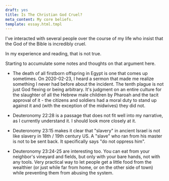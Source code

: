 ```yaml
---
draft: yes
title: Is The Christian God Cruel?
meta_content: My core beliefs.
template: essay.html.tmpl
---
```



I've interacted with several people over the course of my life who insist that
the God of the Bible is incredibly cruel.

In my experience and reading, that is not true.

Starting to accumulate some notes and thoughts on that argument here.

* The death of all firstborn offspring in Egypt is one that comes up sometimes.
  On 2020-02-23, I heard a sermon that made me realize something I never had
  before about the incident. The tenth plague is not just God flexing or being
  arbitrary. It's judgment on an entire culture for the slaughter of all the
  Hebrew male children by Pharoah and the tacit approval of it - the citizens
  and soldiers had a moral duty to stand up against it and (with the exception
  of the midwives) they did not.

* Deuteronomy 22:28 is a passage that does not fit well into my narrative, as I
  currently understand it. I should look more closely at it.

* Deuteronomy 23:15 makes it clear that "slavery" in ancient Israel is not like
  slavery in 18th / 19th century US. A "slave" who ran from his master is not
  to be sent back. It specifically says "do not oppress him".

* Deuteronomy 23:24-25 are interesting too. You can eat from your neighbor's
  vineyard and fields, but only with your bare hands, not with any tools. Very
  practical way to let people get a little food from the wealthier (or just
  while far from home, or on the other side of town) while preventing them from
  abusing the system.
